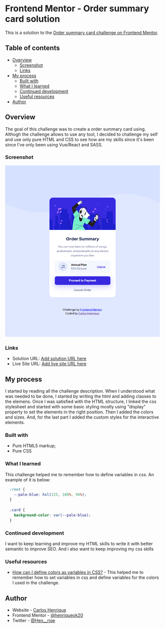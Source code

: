 # Frontend Mentor - Order summary card solution

This is a solution to the [Order summary card challenge on Frontend Mentor](https://www.frontendmentor.io/challenges/order-summary-component-QlPmajDUj).

## Table of contents

- [Overview](#overview)
  - [Screenshot](#screenshot)
  - [Links](#links)
- [My process](#my-process)
  - [Built with](#built-with)
  - [What I learned](#what-i-learned)
  - [Continued development](#continued-development)
  - [Useful resources](#useful-resources)
- [Author](#author)

## Overview

The goal of this challenge was to create a order summary card using. Althogh the challenge allows to use any tool, I decided to challenge my self and use only pure HTML and CSS to see how are my skills since it's been since I've only been using Vue/React and SASS.

### Screenshot

![Result screenshot](./images/result.png)

### Links

- Solution URL: [Add solution URL here](https://your-solution-url.com)
- Live Site URL: [Add live site URL here](https://your-live-site-url.com)

## My process

I started by reading all the challenge description. When I understood what was needed to be done, I started by writing the html and adding classes to the elemens.
Once I was satisfied with the HTML structure, I linked the css stylesheet and started with some basic styling mostly using "display" property to set the elements in the right position. Then I added the colors and sizes. And, for the last part I added the custom styles for the interactive elements.

### Built with

- Pure HTML5 markup;
- Pure CSS

### What I learned

This challenge helped me to remember how to define variables in css. An example of it is below:

```css
  :root {
    --pale-blue: hsl(225, 100%, 94%);
  }

  .card {
    background-color: var(--pale-blue);
  }
```

### Continued development

I want to keep learning and improve my HTML skills to write it with better semantic to improve SEO.
And i also want to keep improving my css skills

### Useful resources

- [How can I define colors as variables in CSS?](https://stackoverflow.com/questions/1875852/how-can-i-define-colors-as-variables-in-css) - This helped me to remember how to set variables in css and define variables for the colors I used in the challenge.

## Author

- Website - [Carlos Henrique](https://www.carloshenrique.dev)
- Frontend Mentor - [@henriqueok20](https://www.frontendmentor.io/profile/henriqueok20)
- Twitter - [@Hen__riqe](https://twitter.com/Hen_riqe)

